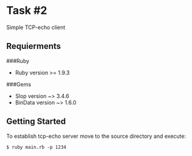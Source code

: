 Task #2
=======

Simple TCP-echo client

Requierments
------------

###Ruby 

* Ruby version >= 1.9.3

###Gems

* Slop version ~> 3.4.6
* BinData version ~> 1.6.0

Getting Started
---------------

To establish tcp-echo server move to the source directory and execute:

    $ ruby main.rb -p 1234
